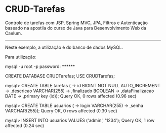 # CRUD-Tarefas

Controle de tarefas com JSP, Spring MVC, JPA, Filtros e Autenticação baseado na apostila do curso de Java para Desenvolvimento Web da Caelum.

-----------------------------------

Neste exemplo, a utilização é do banco de dados MySQL.

Para utilização:

mysql -u root -p
password: ******

CREATE DATABASE CRUDTarefas;
USE CRUDTarefas;

mysql> CREATE TABLE tarefas (
    -> id BIGINT NOT NULL AUTO_INCREMENT
    -> ,descricao VARCHAR(255)
    -> ,finalizado BOOLEAN
    -> ,dataFinalizacao DATE
    -> ,primary key (id));
Query OK, 0 rows affected (0.96 sec)

mysql> CREATE TABLE usuarios (
    -> login VARCHAR(255)
    -> ,senha VARCHAR(255));
Query OK, 0 rows affected (0.30 sec)

mysql> INSERT INTO usuarios VALUES ('admin', '1234');
Query OK, 1 row affected (0.24 sec)

